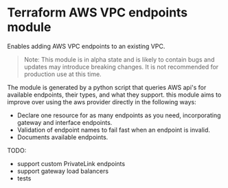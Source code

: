 # Terraform AWS VPC endpoints module

Enables adding AWS VPC endpoints to an existing VPC. 

> Note: This module is in alpha state and is likely to contain bugs and updates may introduce breaking changes. It is not recommended for production use at this time.

The module is generated by a python script that queries AWS api's for available endpoints, their types, and what they support. this module aims to improve over using the aws provider directly in the following ways:

* Declare one resource for as many endpoints as you need, incorporating  gateway and interface endpoints.
* Validation of endpoint names to fail fast when an endpoint is invalid. 
* Documents available endpoints.

TODO:
* support custom PrivateLink endpoints
* support gateway load balancers
* tests
